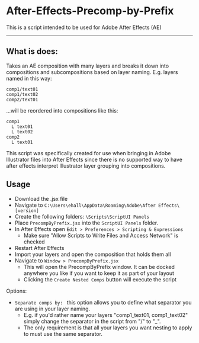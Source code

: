 # After-Effects-Precomp-by-Prefix

This is a script intended to be used for Adobe After Effects (AE)

---

## What is does:
Takes an AE composition with many layers and breaks it down into compositions and subcompositions based on layer naming. 
E.g. layers named in this way:
```
comp1/text01
comp1/text02
comp2/text01
```
...will be reordered into compositions like this:
```
comp1
  L text01
  L text02
comp2
  L text01
```
This script was specifically created for use when bringing in Adobe Illustrator files into After Effects since there is no supported way to have after effects interpret Illustrator layer grouping into compositions.

## Usage
- Download the .jsx file
- Navigate to `C:\Users\ehall\AppData\Roaming\Adobe\After Effects\[version]`
- Create the following folders: `\Scripts\ScriptUI Panels`
- Place `PrecompByPrefix.jsx` into the `ScriptUI Panels` folder.
- In After Effects open `Edit > Preferences > Scripting & Expressions`
  - Make sure "Allow Scripts to Write Files and Access Network" is checked 
- Restart After Effects
- Import your layers and open the composition that holds them all
- Navigate to `Window > PrecompByPrefix.jsx`
  - This will open the PrecompByPrefix window. It can be docked anywhere you like if you want to keep it as part of your layout
  - Clicking the `Create Nested Comps` button will execute the script

Options: 
- `Separate comps by: ` this option allows you to define what separator you are using in your layer naming.
  - E.g. if you'd rather name your layers "comp1_text01, comp1_text02" simply change the separator in the script from "/" to "_".
  - The only requirement is that all your layers you want nesting to apply to must use the same separator.

